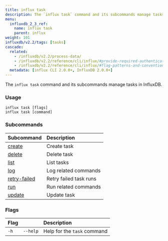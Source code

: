 ```yaml
---
title: influx task
description: The `influx task` command and its subcommands manage tasks in InfluxDB.
menu:
  influxdb_2_3_ref:
    name: influx task
    parent: influx
weight: 101
influxdb/v2.2/tags: [tasks]
cascade:
  related:
    - /influxdb/v2.2/process-data/
    - /influxdb/v2.2/reference/cli/influx/#provide-required-authentication-credentials, influx CLI—Provide required authentication credentials
    - /influxdb/v2.2/reference/cli/influx/#flag-patterns-and-conventions, influx CLI—Flag patterns and conventions
  metadata: [influx CLI 2.0.0+, InfluxDB 2.0.0+]
---
```


The `influx task` command and its subcommands manage tasks in InfluxDB.

### Usage
```
influx task [flags]
influx task [command]
```

### Subcommands
| Subcommand                                                            | Description            |
|:----------                                                            |:-----------            |
| [create](/influxdb/v2.2/reference/cli/influx/task/create)             | Create task            |
| [delete](/influxdb/v2.2/reference/cli/influx/task/delete)             | Delete task            |
| [list](/influxdb/v2.2/reference/cli/influx/task/list)                 | List tasks             |
| [log](/influxdb/v2.2/reference/cli/influx/task/log)                   | Log related commands   |
| [retry-failed](/influxdb/v2.2/reference/cli/influx/task/retry-failed) | Retry failed task runs |
| [run](/influxdb/v2.2/reference/cli/influx/task/run)                   | Run related commands   |
| [update](/influxdb/v2.2/reference/cli/influx/task/update)             | Update task            |

### Flags
| Flag |          | Description                 |
|:---- |:---      |:-----------                 |
| `-h` | `--help` | Help for the `task` command |
